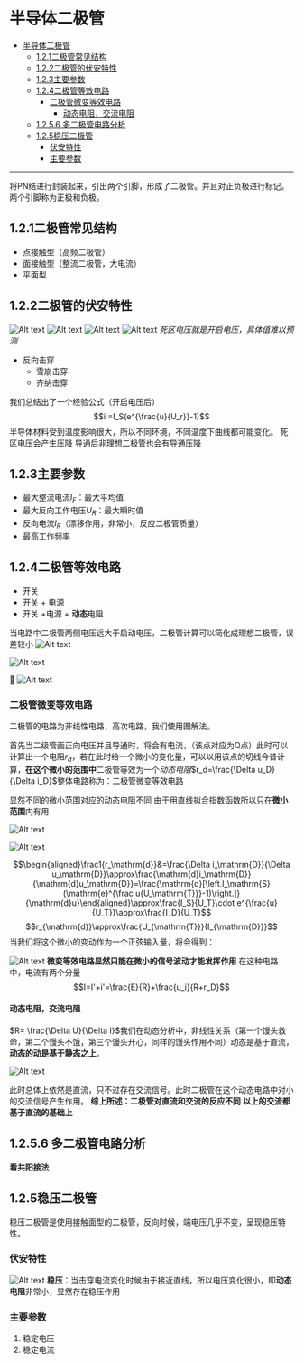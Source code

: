 # 半导体二极管  


<!-- @import "[TOC]" {cmd="toc" depthFrom=1 depthTo=6 orderedList=false} -->

<!-- code_chunk_output -->

- [半导体二极管](#半导体二极管)
  - [1.2.1二极管常见结构](#121二极管常见结构)
  - [1.2.2二极管的伏安特性](#122二极管的伏安特性)
  - [1.2.3主要参数](#123主要参数)
  - [1.2.4二极管等效电路](#124二极管等效电路)
    - [二极管微变等效电路](#二极管微变等效电路)
      - [动态电阻，交流电阻](#动态电阻交流电阻)
  - [1.2.5.6 多二极管电路分析](#1256-多二极管电路分析)
  - [1.2.5稳压二极管](#125稳压二极管)
    - [伏安特性](#伏安特性)
    - [主要参数](#主要参数)

<!-- /code_chunk_output -->


---
将PN结进行封装起来，引出两个引脚，形成了二极管。并且对正负极进行标记。两个引脚称为正极和负极。

## 1.2.1二极管常见结构  
- 点接触型（高频二极管）
- 面接触型（整流二极管，大电流）
- 平面型

## 1.2.2二极管的伏安特性  

![Alt text](image-5.png)
![Alt text](image-6.png)
![Alt text](image-8.png)
![Alt text](image-9.png)
*死区电压就是开启电压，具体值难以预测*

- 反向击穿
  - 雪崩击穿
  - 齐纳击穿

我们总结出了一个经验公式（开启电压后）
$$i =I_S(e^{\frac{u}{U_r}}-1)$$
半导体材料受到温度影响很大，所以不同环境，不同温度下曲线都可能变化。
死区电压会产生压降
导通后非理想二极管也会有导通压降

## 1.2.3主要参数

- 最大整流电流$I_F$：最大平均值
- 最大反向工作电压$U_R$：最大瞬时值
- 反向电流$I_R$（漂移作用，非常小，反应二极管质量）
- 最高工作频率

## 1.2.4二极管等效电路

- 开关
- 开关 + 电源
- 开关 +电源 + **动态**电阻


当电路中二极管两侧电压远大于启动电压，二极管计算可以简化成理想二极管，误差较小
![Alt text](image-10.png)


![Alt text](image-16.png)

:stars:
![Alt text](image-17.png)

### 二极管微变等效电路

二极管的电路为非线性电路，高次电路，我们使用图解法。

首先当二级管画正向电压并且导通时，将会有电流，（该点对应为Q点）此时可以计算出一个电阻$r_d$，若在此时给一个微小的变化量，可以以用该点的切线今昔计算，**在这个微小的范围中**二极管等效为一个*动态电阻*$r_d=\frac{\Delta u_D}{\Delta i_D}$整体电路称为：二极管微变等效电路

显然不同的微小范围对应的动态电阻不同
由于用直线拟合指数函数所以只在**微小范围**内有用

![Alt text](image-12.png)

![Alt text](image-13.png)

$$\begin{aligned}\frac1{r_\mathrm{d}}&=\frac{\Delta i_\mathrm{D}}{\Delta u_\mathrm{D}}\approx\frac{\mathrm{d}i_\mathrm{D}}{\mathrm{d}u_\mathrm{D}}=\frac{\mathrm{d}[\left.I_\mathrm{S}(\mathrm{e}^{\frac u{U_\mathrm{T}}}-1)\right.]}{\mathrm{d}u}\end{aligned}\approx\frac{I_S}{U_T}\cdot e^{\frac{u}{U_T}}\approx\frac{I_D}{U_T}$$
$$r_{\mathrm{d}}\approx\frac{U_{\mathrm{T}}}{I_{\mathrm{D}}}$$
当我们将这个微小的变动作为一个正弦输入量，将会得到：

![Alt text](image-14.png)
**微变等效电路显然只能在微小的信号波动才能发挥作用**
在这种电路中，电流有两个分量
$$I=I'+i'=\frac{E}{R}+\frac{u_i}{R+r_D}$$
#### 动态电阻，交流电阻
$R= \frac{\Delta U}{\Delta I}$我们在动态分析中，非线性关系（第一个馒头救命，第二个馒头不饿，第三个馒头开心，同样的馒头作用不同）动态是基于直流，**动态的动是基于静态之上**。

![Alt text](image-11.png)

此时总体上依然是直流，只不过存在交流信号。此时二极管在这个动态电路中对小的交流信号产生作用。
**综上所述：二极管对直流和交流的反应不同**
**以上的交流都基于直流的基础上**

## 1.2.5.6 多二极管电路分析

**看共阳接法**

## 1.2.5稳压二极管

稳压二极管是使用接触面型的二极管，反向时候，端电压几乎不变，呈现稳压特性。

### 伏安特性

![Alt text](image-18.png)
**稳压**：当击穿电流变化时候由于接近直线，所以电压变化很小，即**动态电阻**非常小，显然存在稳压作用

### 主要参数

1. 稳定电压
2. 稳定电流



